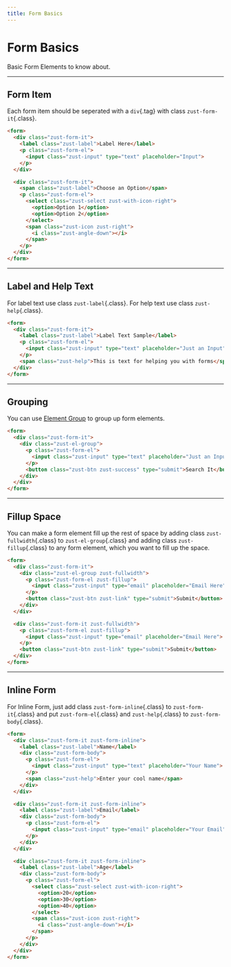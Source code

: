 ```yaml
---
title: Form Basics
---
```


# Form Basics
Basic Form Elements to know about.

---


## Form Item
Each form item should be seperated with a `div`{.tag} with class `zust-form-it`{.class}.

```html {snippet}
<form>
  <div class="zust-form-it">
    <label class="zust-label">Label Here</label>
    <p class="zust-form-el">
      <input class="zust-input" type="text" placeholder="Input">
    </p>
  </div>

  <div class="zust-form-it">
    <span class="zust-label">Choose an Option</span>
    <p class="zust-form-el">
      <select class="zust-select zust-with-icon-right">
        <option>Option 1</option>
        <option>Option 2</option>
      </select>
      <span class="zust-icon zust-right">
        <i class="zust-angle-down"></i>
      </span>
    </p>
  </div>
</form>
```
---


## Label and Help Text
For label text use class `zust-label`{.class}. For help text use class `zust-help`{.class}.

```html {snippet}
<form>
  <div class="zust-form-it">
    <label class="zust-label">Label Text Sample</label>
    <p class="zust-form-el">
      <input class="zust-input" type="text" placeholder="Just an Input">
    </p>
    <span class="zust-help">This is text for helping you with forms</span>
  </div>
</form>
```
---


## Grouping
You can use [Element Group](../container/element-group) to group up form elements.

```html {snippet}
<form>
  <div class="zust-form-it">
    <div class="zust-el-group">
      <p class="zust-form-el">
        <input class="zust-input" type="text" placeholder="Just an Input">
      </p>
      <button class="zust-btn zust-success" type="submit">Search It</button>
    </div>
  </div>
</form>
```
---


## Fillup Space
You can make a form element fill up the rest of space by adding class `zust-fullwidth`{.class} to `zust-el-group`{.class} and adding class `zust-fillup`{.class} to any form element, which you want to fill up the space.

```html {snippet}
<form>
  <div class="zust-form-it">
    <div class="zust-el-group zust-fullwidth">
      <p class="zust-form-el zust-fillup">
        <input class="zust-input" type="email" placeholder="Email Here">
      </p>
      <button class="zust-btn zust-link" type="submit">Submit</button>
    </div>
  </div>

  <div class="zust-form-it zust-fullwidth">
    <p class="zust-form-el zust-fillup">
      <input class="zust-input" type="email" placeholder="Email Here">
    </p>
    <button class="zust-btn zust-link" type="submit">Submit</button>
  </div>
</form>
```
---


## Inline Form
For Inline Form, just add class `zust-form-inline`{.class} to `zust-form-it`{.class} and put `zust-form-el`{.class} and `zust-help`{.class} to `zust-form-body`{.class}.

```html {snippet}
<form>
  <div class="zust-form-it zust-form-inline">
    <label class="zust-label">Name</label>
    <div class="zust-form-body">
      <p class="zust-form-el">
        <input class="zust-input" type="text" placeholder="Your Name">
      </p>
      <span class="zust-help">Enter your cool name</span>
    </div>
  </div>

  <div class="zust-form-it zust-form-inline">
    <label class="zust-label">Email</label>
    <div class="zust-form-body">
      <p class="zust-form-el">
        <input class="zust-input" type="email" placeholder="Your Email">
      </p>
    </div>
  </div>

  <div class="zust-form-it zust-form-inline">
    <label class="zust-label">Age</label>
    <div class="zust-form-body">
      <p class="zust-form-el">
        <select class="zust-select zust-with-icon-right">
          <option>20</option>
          <option>30</option>
          <option>40</option>
        </select>
        <span class="zust-icon zust-right">
          <i class="zust-angle-down"></i>
        </span>
      </p>
    </div>
  </div>
</form>
```
